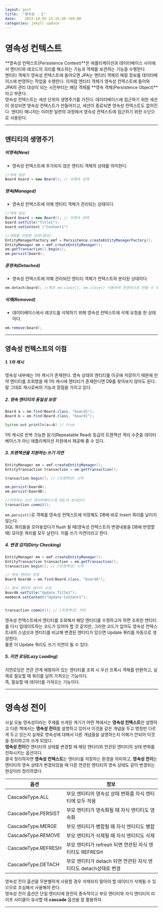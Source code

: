 ```yaml
---
layout: post
title:  "영속성 - 1" 
date:    2023-10-05 23:15:49 +09:00
categories: jekyll update
---
```


영속성 컨텍스트
=============

**영속성 컨텍스트(Persistence Context)**은 애플리케이션과 데이터베이스 사이에서 엔티티와 레코드의 괴리를 해소하는 기능과 객체를 보관하는 기능을 수행한다.<br>
엔티티 객체가 영속성 컨텍스트에 들어오면 JPA는 엔티티 객체의 매핑 정보를 데이터베이스에 반영하는 작업을 수행한다. 이처럼 엔티티 객체가 영속성 컨텍스트에 들어와 JPA의 관리 대상이 되는 시전부터는 해당 객체를 **영속 객체(Persistence Object)**라고 부른다.<br>
영속성 컨텍스트는 세션 단위의 생명주기를 가진다. 데이터베이스에 접근하기 위한 세션이 생성되면 영속성 컨텍스트가 만들어지고, 세션이 종료되면 영속성 컨텍스트도 없어진다. 엔티티 매니저는 이러한 일련의 과정에서 영속성 컨텍스트에 접근하기 위한 수단으로 사용된다.<br>

---------------------------------------

엔티티의 생명주기
-------------

##### 비영속(New)
- 영속성 컨텍스트에 추가되지 않은 엔티티 객체의 상태를 의미한다.
```java
//객체 생성
Board board = new Board(); // 비영속 상태
```

##### 영속(Managed)
- 영속성 컨텍스트에 의해 엔티티 객체가 관리되는 상태이다.

```java
//객체 생성
Board board = new Board(); // 비영속 상태
board.setTitle("Title1");
board.setContent ("Content1")

//객체를 저장한 상태(영속)
EntityManagerFactory emf = Persistence.createEntityManagerFactory();
EntityManager em = emf.createEntityManager();
em.getTransaction().begin();
em.persist(board);
```

##### 준영속(Detached)
- 영속성 컨텍스트에 의해 관리되던 엔티티 객체가 컨텍스트와 분리된 상태이다.
```java
em.detach(board); //혹은 em.clear(), em.close() 사용하여 준영속으로 만들 수 있음
```

##### 삭제(Removed)
- 데이터베이스에서 레코드를 삭제하기 위해 영속성 컨텍스트에 삭제 요청을 한 상태이다.
```java
em.remove(board);
```
---------------------------------------

영속성 컨텍스트의 이점
-------------

##### 1. 1차 캐시

영속성 내부에는 1차 캐시가 존재한다. 영속 상태의 엔티티를 이곳에 저장하기 때문에 만약 엔티티를 조회했을 때 1차 캐시에 엔티티가 존재한다면 DB를 찾아보지 않아도 된다. 말 그대로 캐시로써의 기능과 장점을 가지고 있다.<br>


##### 2. 영속 엔티티의 동일성 보장

```java
Board a = em.find(Board.class, "board1");
Board b = em.find(Board.class, "board1");

System.out.println(a==b) // true
```
1차 캐시로 반복 가능한 읽기(Repeatable Read) 등급의 트랜잭션 격리 수준을 데이터베이스가 아닌 애플리케이션 차원에서 제공해 줄 수 있다.<br>

##### 3. 트랜잭션을 지원하는 쓰기 지연

 ```java
EntityManager em = emf.createEntityManager();
EntityTransaction transaction = em.getTransaction();

transaction.begin(); // [트랜잭션] 시작

em.persist(boardA);
em.persist(boardB);

//커밋하는 순간 데이터베이스에 SQL이 보내진다
transaction.commit(); 
```
```em.persist()```로 객체를 영속성 컨텍스트에 저장해도 DB에 바로 Insert 쿼리를 날리지 않는다. <br>
SQL 쿼리들을 모아놓았다가 flush 될 때(영속성 컨텍스트의 변경내용을 DB에 반영할 때) 모아둔 쿼리를 모두 날린다. 이를 쓰기 지연이라고 한다.


##### 4. 변경 감지(Dirty Checking)

```java
EntityManager em = emf.createEntityManager();
EntityTransaction transaction = em.getTransaction();
transaction.begin(); // [트랜잭션] 시작

// 영속 엔티티 조회
Board boardA = em.find(Board.class, "boardA");

// 영속 엔티티 데이터 수정
BoardA.setTitle("Update Title1");
memberA.setContent("Update Content1");


transaction.commit(); // [트랜잭션] 커밋  
```

영속성 컨텍스트에서 엔티티를 조회해서 해당 엔티티를 수정하고자 하면 조회한 엔티티를 다시 업데이트하는 코드가 있어야 할 것 같지만, 그러한 코드가 없어도 영속성 컨텍스트내의 스냅샷과 엔티티를 비교해 변경된 엔티티가 있으면 Update 쿼리를 자동으로 생성한다.<br>
물론 이 Update 쿼리도 쓰기 지연이 될 수 있다.<br>

##### 5. 지연 로딩(Lazy Loading)

지연로딩은 연관 관계 매핑되어 있는 엔티티를 조회 시 우선 프록시 객체를 반환하고, 실제로 필요할 때 쿼리를 날려 가져오는 기능이다.<br>
즉, 필요할 때 데이터를 가져오는 기능이다.

---------------------------------------

영속성 전이
=============

사실 오늘 영속성이라는 주제를 쓰게된 계기가 어떤 책에서는 **영속성 컨텍스트**만 설명하고 다른 책에서는 **영속성 전이**를 설명하고 있어서 이것을 같은 개념을 두고 명칭만 다르게 두고 있는지 실제로 영속성에 대해서 다른 개념들을 설명하는지 이해가 안되어 이것을 정리하고자 쓰게 되었다.<br>
**영속성 전이**란 엔티티의 상태를 변경할 때 해당 엔티티와 연관된 엔티티의 상태 변화를 전파시키는 옵션이다.<br>
결국 정리하자면 **영속성 컨텍스트**는 엔티티를 저장하는 환경을 의미하고, **영속성 전이**는 엔티티의 영속 상태가 변경되었을 때 다른 연관된 엔티티의 영속 상태도 같이 변경되는 현상이라 정리하였다.<br>

|옵션|정보|
|------|---|
|CascadeType.ALL| 부모 엔티티의 영속성 상태 변화를 자식 엔티티에 모두 적용|
|CascadeType.PERSIST | 부모 엔티티가 영속화될 때 자식 엔티티도 영속화|
|CascadeType.MERGE|부모 엔티티가 병합될 때 자식 엔티티도 병합 |
|CascadeType.REMOVE| 부모 엔티티가 삭제될 때 자식 엔티티도 삭제|
|CascadeType.REFRESH|부모 엔티티가 refresh 되면 연관된 자식 엔티티도 REFRESH|
|CascadeType.DETACH|부모 엔티티가 detach 되면 연관된 자식 엔티티도 detach상태로 변경|

영속성 전이 옵션을 무분별하게 사용할 경우 삭제되지 말아야 할 데이터가 삭제될 수 있으므로 조심해서 사용해야 한다.<br>
영속성 전이 옵션은 단일 엔티티에 완전히 종속적이고 부모 엔티티와 자식 엔티티의 라이프 사이클이 유사할 때 **cascade** 옵션을 잘 활용하자.

---------------------------------------




[jekyll-docs]: https://jekyllrb.com/docs/home
[jekyll-gh]:   https://github.com/jekyll/jekyll
[jekyll-talk]: https://talk.jekyllrb.com/
